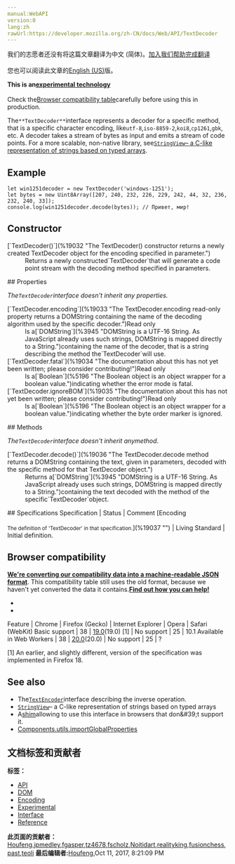 ```yaml
---
manual:WebAPI
version:0
lang:zh
rawUrl:https://developer.mozilla.org/zh-CN/docs/Web/API/TextDecoder
---
```




<bdi>我们的志愿者还没有将这篇文章翻译为<bdi>中文 (简体)</bdi>。[加入我们帮助完成翻译](%19028 "")<br></br>您也可以阅读此文章的[English (US)](%19029 "")版。</bdi>






**This is an[experimental technology](%3404 "")**<br></br>Check the[Browser compatibility table](%19030 "")carefully before using this in production.




The`**TextDecoder**`interface represents a decoder for a specific method, that is a specific character encoding, like`utf-8`,`iso-8859-2`,`koi8`,`cp1261`,`gbk`, etc. A decoder takes a stream of bytes as input and emits a stream of code points. For a more scalable, non-native library, see[`StringView`– a C-like representation of strings based on typed arrays](%19031 "/en-US/docs/Web/JavaScript/Typed_arrays/StringView").


## Example<a name="Example"></a>

```
let win1251decoder = new TextDecoder('windows-1251');
let bytes = new Uint8Array([207, 240, 232, 226, 229, 242, 44, 32, 236, 232, 240, 33]);
console.log(win1251decoder.decode(bytes)); // Привет, мир!
```

## Constructor<a name="Constructor"></a>
<dl><dt id=''>[`TextDecoder()`](%19032 "The TextDecoder() constructor returns a newly created TextDecoder object for the encoding specified in parameter.")</dt><dd>Returns a newly constructed`TextDecoder`that will generate a code point stream with the decoding method specified in parameters.</dd></dl>
## Properties<a name="Properties"></a>


<em>The`TextDecoder`interface doesn&#39;t inherit any properties.</em>

<dl><dt id=''>[`TextDecoder.encoding`](%19033 "The TextDecoder.encoding read-only property returns a DOMString containing the name of the decoding algorithm used by the specific decoder.")Read only</dt><dd>Is a[`DOMString`](%3945 "DOMString is a UTF-16 String. As JavaScript already uses such strings, DOMString is mapped directly to a String.")containing the name of the decoder, that is a string describing the method the`TextDecoder`will use.</dd><dt id=''>[`TextDecoder.fatal`](%19034 "The documentation about this has not yet been written; please consider contributing!")Read only</dt><dd>Is a[`Boolean`](%5196 "The Boolean object is an object wrapper for a boolean value.")indicating whether the error mode is fatal.</dd><dt id=''>[`TextDecoder.ignoreBOM`](%19035 "The documentation about this has not yet been written; please consider contributing!")Read only</dt><dd>Is a[`Boolean`](%5196 "The Boolean object is an object wrapper for a boolean value.")indicating whether the byte order marker is ignored.</dd></dl>
## Methods<a name="Methods"></a>
<dl></dl>

<em><em>The`TextDecoder`interface doesn&#39;t inherit any</em>method</em>.

<dl><dt id=''>[`TextDecoder.decode()`](%19036 "The TextDecoder.decode method returns a DOMString containing the text, given in parameters, decoded with the specific method for that TextDecoder object.")</dt><dd>Returns a[`DOMString`](%3945 "DOMString is a UTF-16 String. As JavaScript already uses such strings, DOMString is mapped directly to a String.")containing the text decoded with the method of the specific`TextDecoder`object.</dd></dl>
## Specifications<a name="Specifications"></a>
Specification | Status | Comment 
[Encoding<br></br><small>The definition of &#39;TextDecoder&#39; in that specification.</small>](%19037 "") | Living Standard | Initial definition. 


## Browser compatibility<a name="Browser_compatibility"></a>


**[We&#39;re converting our compatibility data into a machine-readable JSON format](%3344 "")**. This compatibility table still uses the old format, because we haven&#39;t yet converted the data it contains.**[Find out how you can help!](%3409 "")**


* 
* 
Feature | Chrome | Firefox (Gecko) | Internet Explorer | Opera | Safari (WebKit) 
Basic support | 38 | [19.0](%4553 "Released on 2013-02-19.")(19.0) [1] | No support | 25 | 10.1 
Available in Web Workers | 38 | [20.0](%12722 "Released on 2013-04-02.")(20.0) | No support | 25 | ? 






[1] An earlier, and slightly different, version of the specification was implemented in Firefox 18.


## See also<a name="See_also"></a>

* The[`TextEncoder`](%19038 "TextEncoder takes a stream of code points as input and emits a stream of bytes. For a more scalable, non-native library, see StringView – a C-like representation of strings based on typed arrays.")interface describing the inverse operation.
* [`StringView`](%19031 "/en-US/docs/Web/JavaScript/Typed_arrays/StringView")– a C-like representation of strings based on typed arrays
* A[shim](%19039 "http://code.google.com/p/stringencoding/")allowing to use this interface in browsers that don&#39;t support it.
* [Components.utils.importGlobalProperties](%4146 "")



## 文档标签和贡献者
**标签：**
* [API](%50 "")
* [DOM](%456 "")
* [Encoding](%19040 "")
* [Experimental](%3379 "")
* [Interface](%3380 "")
* [Reference](%3381 "")

**此页面的贡献者：**[Houfeng](%19041 ""),[jpmedley](%3413 ""),[fgasper](%19042 ""),[tz4678](%19043 ""),[fscholz](%60 ""),[Noitidart](%4865 ""),[realityking](%13123 ""),[fusionchess](%19044 ""),[past](%19045 ""),[teoli](%160 "")
**最后编辑者:**[Houfeng](%19041 ""),<time>Oct 11, 2017, 8:21:09 PM</time>


